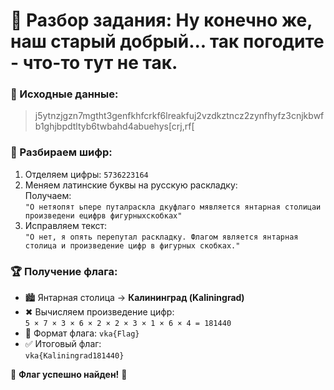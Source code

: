 # 🔐 Разбор задания: Ну конечно же, наш старый добрый... так погодите - что-то тут не так.

### 📜 Исходные данные:
> j5ytnzjgzn7mgtht3genfkhfcrkf6lreakfuj2vzdkztncz2zynfhyfz3cnjkbwfb1ghjbpdtltyb6twbahd4abuehys[crj,rf[
### 🔎 Разбираем шифр:
1) Отделяем цифры: `5736223164`  
2) Меняем латинские буквы на русскую раскладку:  
    Получаем:  
   `"О нетяопят ьпере путалраскла дкуфлаго мявляется янтарная столицаи произведени ецифрв фигурныхскобках"`  
3) Исправляем текст:  
   `"О нет, я опять перепутал раскладку. Флагом является янтарная столица и произведение цифр в фигурных скобках."`

### 🏆 Получение флага:
- 🏙 Янтарная столица → **Калининград (Kaliningrad)**
- ✖ Вычисляем произведение цифр:  
  `5 × 7 × 3 × 6 × 2 × 2 × 3 × 1 × 6 × 4 = 181440`
- 🔑 Формат флага: `vka{Flag}`
- ✅ Итоговый флаг:  
  `vka{Kaliningrad181440}`

🎉 **Флаг успешно найден!** 🚀
